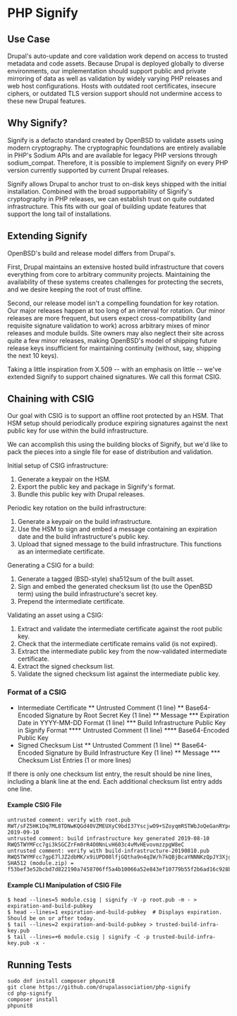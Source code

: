 # PHP Signify

## Use Case

Drupal's auto-update and core validation work depend on access to trusted
metadata and code assets. Because Drupal is deployed globally to diverse
environments, our implementation should support public and private mirroring
of data as well as validation by widely varying PHP releases and web host
configurations. Hosts with outdated root certificates, insecure ciphers, or
outdated TLS version support should not undermine access to these new Drupal
features.

## Why Signify?

Signify is a defacto standard created by OpenBSD to validate assets using modern
cryptography. The cryptographic foundations are entirely available in PHP's
Sodium APIs and are available for legacy PHP versions through sodium_compat.
Therefore, it is possible to implement Signify on every PHP version currently
supported by current Drupal releases.

Signify allows Drupal to anchor trust to on-disk keys shipped with the initial
installation. Combined with the broad supportability of Signify's cryptography
in PHP releases, we can establish trust on quite outdated infrastructure. This
fits with our goal of building update features that support the long tail of
installations.

## Extending Signify

OpenBSD's build and release model differs from Drupal's.

First, Drupal maintains an extensive hosted build infrastructure that covers
everything from core to arbitrary community projects. Maintaining the
availability of these systems creates challenges for protecting the secrets, and
we desire keeping the root of trust offline.

Second, our release model isn't a compelling foundation for key rotation. Our
major releases happen at too long of an interval for rotation. Our minor
releases are more frequent, but users expect cross-compatibility (and requisite
signature validation to work) across arbitrary mixes of minor releases and
module builds. Site owners may also neglect their site across quite a few minor
releases, making OpenBSD's model of shipping future release keys insufficient
for maintaining continuity (without, say, shipping the next 10 keys).

Taking a little inspiration from X.509 -- with an emphasis on little -- we've
extended Signify to support chained signatures. We call this format CSIG.

## Chaining with CSIG

Our goal with CSIG is to support an offline root protected by an HSM. That HSM
setup should periodically produce expiring signatures against the next public
key for use within the build infrastructure.

We can accomplish this using the building blocks of Signify, but we'd like to
pack the pieces into a single file for ease of distribution and validation.

Initial setup of CSIG infrastructure:

1. Generate a keypair on the HSM.
1. Export the public key and package in Signify's format.
1. Bundle this public key with Drupal releases.

Periodic key rotation on the build infrastructure:

1. Generate a keypair on the build infrastructure.
1. Use the HSM to sign and embed a message containing an expiration date and the build infrastructure's public key.
1. Upload that signed message to the build infrastructure. This functions as an intermediate certificate.

Generating a CSIG for a build:

1. Generate a tagged (BSD-style) sha512sum of the built asset.
1. Sign and embed the generated checksum list (to use the OpenBSD term) using the build infrastructure's secret key.
1. Prepend the intermediate certificate.

Validating an asset using a CSIG:

1. Extract and validate the intermediate certificate against the root public key.
1. Check that the intermediate certificate remains valid (is not expired).
1. Extract the intermediate public key from the now-validated intermediate certificate.
1. Extract the signed checksum list.
1. Validate the signed checksum list against the intermediate public key.

### Format of a CSIG

* Intermediate Certificate
** Untrusted Comment (1 line)
** Base64-Encoded Signature by Root Secret Key (1 line)
** Message
*** Expiration Date in YYYY-MM-DD Format (1 line)
*** Build Infrastructure Public Key in Signify Format
**** Untrusted Comment (1 line)
**** Base64-Encoded Public Key
* Signed Checksum List
** Untrusted Comment (1 line)
** Base64-Encoded Signature by Build Infrastructure Key (1 line)
** Message
*** Checksum List Entries (1 or more lines)

If there is only one checksum list entry, the result should be nine lines,
including a blank line at the end. Each additional checksum list entry adds one
line.

#### Example CSIG File

    untrusted comment: verify with root.pub
    RWT/sFZ5HK1Dq7ML8TDNwKQGd40VZMEUXyC9bdI37YscjwO9+SZoyqmRSTWbJoQeGanRYpcBY4gxvKiWDjkwrVIqAksv0g08cwI=
    2019-09-10
    untrusted comment: build infrastructure key generated 2019-08-10
    RWQ5TWYMFcc7gi3kSGCZrFm0rR4O0NnLvH603c4vMvHEvovmzzpgW8eC
    untrusted comment: verify with build-infrastructure-20190810.pub
    RWQ5TWYMFcc7gpE7lJZ2dbMK/x9iUPD08lfjGQtha9n4qIW/h7kQBjBcaYNNNKzQpJY3Xjgttm+TkxqlQNpz9sT+48mgC+xjCgY=
    SHA512 (module.zip) = f53bef3e52bcbd7d822190a7458706ff5a4b10066a52e843ef10779b55f2b6ad16c928b42def63b2204af1e7c0baaf8d9ab1d172e2b78174626f42da90a15904

#### Example CLI Manipulation of CSIG File

    $ head --lines=5 module.csig | signify -V -p root.pub -m - > expiration-and-build-pubkey
    $ head --lines=1 expiration-and-build-pubkey  # Displays expiration. Should be on or after today.
    $ tail --lines=2 expiration-and-build-pubkey > trusted-build-infra-key.pub
    $ tail --lines=+6 module.csig | signify -C -p trusted-build-infra-key.pub -x -

## Running Tests

    sudo dnf install composer phpunit8
    git clone https://github.com/drupalassociation/php-signify
    cd php-signify
    composer install
    phpunit8

